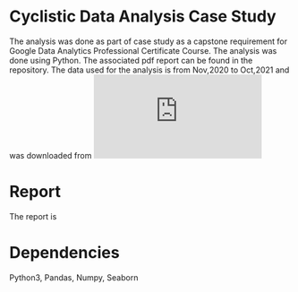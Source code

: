 # Cyclistic Data Analysis Case Study

The analysis was done as part of case study as a capstone requirement for Google Data Analytics Professional Certificate Course.
The analysis was done using Python. The associated pdf report can be found in the repository. The data used for the analysis is from Nov,2020 to Oct,2021 and was downloaded from ![here](https://divvy-tripdata.s3.amazonaws.com/index.html)

# Report

The report is 

# Dependencies
Python3, Pandas, Numpy, Seaborn
